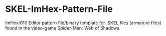 # SKEL-ImHex-Pattern-File
ImHex/010 Editor pattern file/binary template for .SKEL files (armature files) found in the video-game Spider-Man: Web of Shadows
